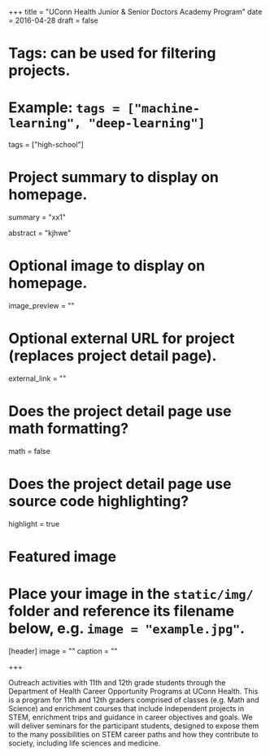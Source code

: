 
+++
title = "UConn Health Junior  & Senior Doctors Academy Program"
date = 2016-04-28
draft = false

# Tags: can be used for filtering projects.
# Example: `tags = ["machine-learning", "deep-learning"]`
tags = ["high-school"]

# Project summary to display on homepage.
summary = "xx1"

abstract = "kjhwe"

# Optional image to display on homepage.
image_preview = ""

# Optional external URL for project (replaces project detail page).
external_link = ""

# Does the project detail page use math formatting?
math = false

# Does the project detail page use source code highlighting?
highlight = true

# Featured image
# Place your image in the `static/img/` folder and reference its filename below, e.g. `image = "example.jpg"`.
[header]
image = ""
caption = ""

+++



Outreach activities with 11th and 12th grade students through the Department of Health Career Opportunity Programs at UConn Health.  This is a program for 11th and 12th graders comprised of classes (e.g. Math and Science) and enrichment courses that include independent projects in STEM, enrichment trips and guidance in career objectives and goals. We will deliver seminars for the participant students, designed to expose them to the many possibilities on STEM career paths and how they contribute to society, including life sciences and medicine.